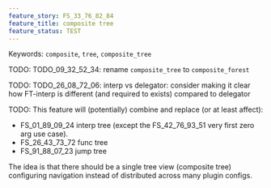 ```yaml
---
feature_story: FS_33_76_82_84
feature_title: composite tree
feature_status: TEST
---
```

Keywords: `composite`, `tree`, `composite_tree`

TODO: TODO_09_32_52_34: rename `composite_tree` to `composite_forest`

TODO: TODO_26_08_72_06: interp vs delegator: consider making it clear how FT-interp is different (and required to exists) compared to delegator

TODO: This feature will (potentially) combine and replace (or at least affect):
*   FS_01_89_09_24 interp tree (except the FS_42_76_93_51 very first zero arg use case).
*   FS_26_43_73_72 func tree
*   FS_91_88_07_23 jump tree

The idea is that there should be a single tree view (composite tree) configuring navigation
instead of distributed across many plugin configs.

